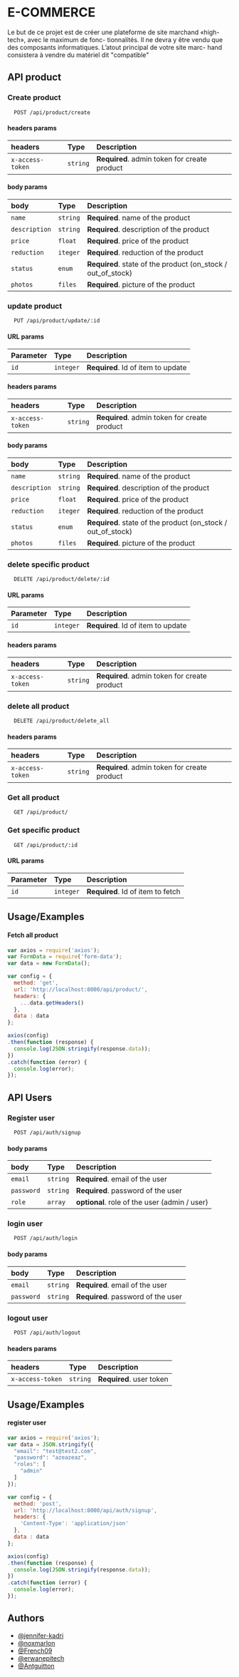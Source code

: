 
# E-COMMERCE

Le but de ce projet est de créer une plateforme de site marchand «high-tech», avec le maximum de fonc-
tionnalités. Il ne devra y être vendu que des composants informatiques. L’atout principal de votre site marc-
hand consistera à vendre du matériel dit "compatible"


## API product

### Create product

```http
  POST /api/product/create
```

#### headers params

| headers          | Type     | Description                                  |
| :--------------- | :------- | :------------------------------------------- |
| `x-access-token` | `string` | **Required**. admin token for create product |

#### body params

| body             | Type     | Description                              |
| :--------------- | :------- | :--------------------------------------- |
| `name`           | `string` | **Required**. name of the product        |
| `description`    | `string` | **Required**. description of the product |
| `price`          | `float`  | **Required**. price of the product       |
| `reduction`      | `iteger` | **Required**. reduction of the product   |
| `status`         | `enum`   | **Required**. state of the product (on_stock / out_of_stock)   |
| `photos`         | `files`  | **Required**. picture of the product     |

### update product

```http
  PUT /api/product/update/:id
```

#### URL params

| Parameter | Type      | Description                       |
| :-------- | :-------  | :-------------------------------- |
| `id`      | `integer` | **Required**. Id of item to update |

#### headers params

| headers          | Type     | Description                                  |
| :--------------- | :------- | :------------------------------------------- |
| `x-access-token` | `string` | **Required**. admin token for create product |

#### body params

| body             | Type     | Description                              |
| :--------------- | :------- | :--------------------------------------- |
| `name`           | `string` | **Required**. name of the product        |
| `description`    | `string` | **Required**. description of the product |
| `price`          | `float`  | **Required**. price of the product       |
| `reduction`      | `iteger` | **Required**. reduction of the product   |
| `status`         | `enum`   | **Required**. state of the product (on_stock / out_of_stock)   |
| `photos`         | `files`  | **Required**. picture of the product     |

### delete specific product

```http
  DELETE /api/product/delete/:id
```

#### URL params

| Parameter | Type      | Description                       |
| :-------- | :-------  | :-------------------------------- |
| `id`      | `integer` | **Required**. Id of item to update |

#### headers params

| headers          | Type     | Description                                  |
| :--------------- | :------- | :------------------------------------------- |
| `x-access-token` | `string` | **Required**. admin token for create product |

### delete all product

```http
  DELETE /api/product/delete_all
```

#### headers params

| headers          | Type     | Description                                  |
| :--------------- | :------- | :------------------------------------------- |
| `x-access-token` | `string` | **Required**. admin token for create product |

### Get all product

```http
  GET /api/product/
```

### Get specific product

```http
  GET /api/product/:id
```

#### URL params

| Parameter | Type     | Description                       |
| :-------- | :------- | :-------------------------------- |
| `id`      | `integer` | **Required**. Id of item to fetch |


## Usage/Examples


#### Fetch all product
```javascript
var axios = require('axios');
var FormData = require('form-data');
var data = new FormData();

var config = {
  method: 'get',
  url: 'http://localhost:8000/api/product/',
  headers: { 
    ...data.getHeaders()
  },
  data : data
};

axios(config)
.then(function (response) {
  console.log(JSON.stringify(response.data));
})
.catch(function (error) {
  console.log(error);
});
```


## API Users

### Register user

```http
  POST /api/auth/signup
```

#### body params

| body             | Type     | Description                              |
| :--------------- | :------- | :--------------------------------------- |
| `email`          | `string` | **Required**. email of the user          |
| `password`       | `string` | **Required**. password of the user       |
| `role`           | `array`  | **optional**. role of the user (admin / user)      |

### login user

```http
  POST /api/auth/login
```

#### body params

| body             | Type     | Description                              |
| :--------------- | :------- | :--------------------------------------- |
| `email`          | `string` | **Required**. email of the user          |
| `password`       | `string` | **Required**. password of the user       |

### logout user

```http
  POST /api/auth/logout
```

#### headers params

| headers          | Type     | Description              |
| :--------------- | :------- | :------------------------|
| `x-access-token` | `string` | **Required**. user token |

## Usage/Examples


#### register user
```javascript
var axios = require('axios');
var data = JSON.stringify({
  "email": "test@test2.com",
  "password": "azeazeaz",
  "roles": [
    "admin"
  ]
});

var config = {
  method: 'post',
  url: 'http://localhost:8000/api/auth/signup',
  headers: { 
    'Content-Type': 'application/json'
  },
  data : data
};

axios(config)
.then(function (response) {
  console.log(JSON.stringify(response.data));
})
.catch(function (error) {
  console.log(error);
});

```
## Authors

- [@jennifer-kadri](https://www.github.com/jennifer-kadri)
- [@noxmarlon](https://www.github.com/noxmarlon)
- [@French09](https://www.github.com/French09)
- [@erwanepitech](https://www.github.com/erwanepitech)
- [@Antguitton](https://www.github.com/Antguitton)
